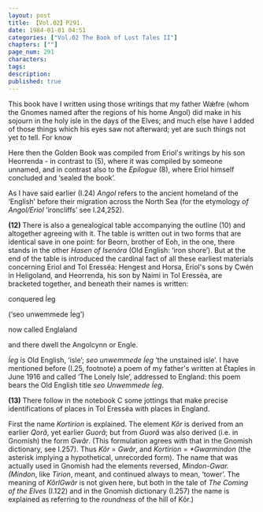 ```yaml
---
layout: post
title: 【Vol.02】P291.
date: 1984-01-01 04:51
categories: ["Vol.02 The Book of Lost Tales II"]
chapters: [""]
page_num: 291
characters: 
tags: 
description: 
published: true
---
```


<p style="text-indent: 0;">
This book have I written using those writings that my father Wǽfre (whom the Gnomes named after the regions of his home Angol) did make in his sojourn in the holy isle in the days of the Elves; and much else have I added of those things which his eyes saw not afterward; yet are such things not yet to tell. For know
</p>

Here then the Golden Book was compiled from Eriol's writings by his son Heorrenda - in contrast to (5), where it was compiled by someone unnamed, and in contrast also to the <I>Epilogue</I> (8), where Eriol himself concluded and ‘sealed the book’.

As I have said earlier (I.24) <I>Angol</I> refers to the ancient homeland of the ‘English’ before their migration across the North Sea (for the etymology <I>of Angol/Eriol</I> ‘ironcliffs’ see I.24,252).

<B>(12) </B>There is also a genealogical table accompanying the outline (10) and altogether agreeing with it. The table is written out in two forms that are identical save in one point: for Beorn, brother of Eoh, in the one, there stands in the other <I>Hasen of Isenóra</I> (Old English: ‘iron shore’). But at the end of the table is introduced the cardinal fact of all these earliest materials concerning Eriol and Tol Eressëa: Hengest and Horsa, Eriol's sons by Cwén in Heligoland, and Heorrenda, his son by Naimi in Tol Eressëa, are bracketed together, and beneath their names is written:

conquered Íeg

(‘seo unwemmede Íeg’)

now called Englaland

and there dwell the Angolcynn or Engle.

<I>Íeg</I> is Old English, ‘isle’; <I>seo unwemmede Íeg</I> ‘the unstained isle’. I have mentioned before (I.25, footnote) a poem of my father's written at Étaples in June 1916 and called ‘The Lonely Isle’, addressed to England: this poem bears the Old English title <I>seo Unwemmede Íeg</I>.

<B>(13) </B>There follow in the notebook C some jottings that make precise identifications of places in Tol Eressëa with places in England.

First the name <I>Kortirion</I> is explained. The element <I>Kôr</I> is derived from an earlier <I>Qoră</I>, yet earlier <I>Guoră</I>; but from <I>Guoră</I> was also derived (i.e. in Gnomish) the form <I>Gwâr</I>. (This formulation agrees with that in the Gnomish dictionary, see I.257). Thus <I>Kôr</I> = <I>Gwâr</I>, and <I>Kortirion</I> = <I>\*Gwarmindon</I> (the asterisk implying a hypothetical, unrecorded form). The name that was actually used in Gnomish had the elements reversed, <I>Mindon-Gwar. (Mindon</I>, like <I>Tirion</I>, meant, and continued always to mean, ‘tower’. The meaning of <I>KôrlGwâr</I> is not given here, but both in the tale of <I>The Coming of the Elves</I> (I.122) and in the Gnomish dictionary (I.257) the name is explained as referring to the <I>roundness</I> of the hill of Kôr.)

